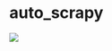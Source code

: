 # auto_scrapy
<img src="https://user-images.githubusercontent.com/69671250/207304546-4e87d498-95ef-4c10-bd63-43aeccb379e9.gif">

